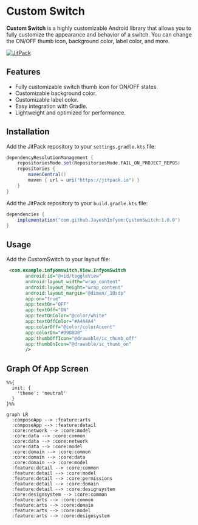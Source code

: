 # Custom Switch

**Custom Switch** is a highly customizable Android library that allows you to fully customize the appearance and behavior of a switch. You can change the ON/OFF thumb icon, background color, label color, and more.

[![JitPack](https://jitpack.io/v/JayeshInfyom/CustomSwitch.svg)](https://jitpack.io/#JayeshInfyom/CustomSwitch)

## Features
- Fully customizable switch thumb icon for ON/OFF states.
- Customizable background color.
- Customizable label color.
- Easy integration with Gradle.
- Lightweight and optimized for performance.

## Installation

Add the JitPack repository to your `settings.gradle.kts` file:

```gradle
dependencyResolutionManagement {
    repositoriesMode.set(RepositoriesMode.FAIL_ON_PROJECT_REPOS)
    repositories {
        mavenCentral()
        maven { url = uri("https://jitpack.io") }
    }
}
```
Add the JitPack repository to your `build.gradle.kts` file:

```gradle
dependencies {
    implementation("com.github.JayeshInfyom:CustomSwitch:1.0.0")
}
```
## Usage

Add the CustomSwitch to your layout file:

```xml
 <com.example.infyomswitch.View.InfyomSwitch
       android:id="@+id/toggleView"
       android:layout_width="wrap_content"
       android:layout_height="wrap_content"
       android:layout_margin="@dimen/_10sdp"
       app:on="true"
       app:textOn="OFF"
       app:textOff="ON"
       app:textOnColor="@color/white"
       app:textOffColor="#A4A4A4"
       app:colorOff="@color/colorAccent"
       app:colorOn="#D9D8D8"
       app:thumbOffIcon="@drawable/ic_thumb_off"
       app:thumbOnIcon="@drawable/ic_thumb_on"
       />

```

## Graph Of App Screen

```mermaid
%%{
  init: {
    'theme': 'neutral'
  }
}%%

graph LR
  :composeApp --> :feature:arts
  :composeApp --> :feature:detail
  :core:network --> :core:model
  :core:data --> :core:common
  :core:data --> :core:network
  :core:data --> :core:model
  :core:domain --> :core:common
  :core:domain --> :core:data
  :core:domain --> :core:model
  :feature:detail --> :core:common
  :feature:detail --> :core:model
  :feature:detail --> :core:permissions
  :feature:detail --> :core:domain
  :feature:detail --> :core:designsystem
  :core:designsystem --> :core:common
  :feature:arts --> :core:common
  :feature:arts --> :core:domain
  :feature:arts --> :core:model
  :feature:arts --> :core:designsystem
```

